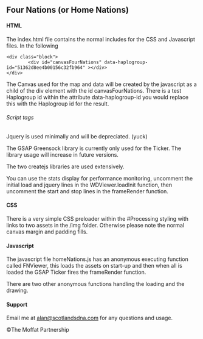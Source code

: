 ## Four Nations (or Home Nations)

#### HTML
The index.html file contains the normal includes for the CSS and Javascript files. In the following

```
<div class="block">
        <div id="canvasFourNations" data-haplogroup-id="51362d8ee4b00156c32fb964" ></div>
</div>
```

The Canvas used for the map and data will be created by the javascript as a child of the div element with the id canvasFourNations.
There is a test Haplogroup id within the attribute data-haplogroup-id you would replace this with the Haplogroup id for the result.

###### Script tags

Jquery is used minimally and will be depreciated. (yuck)

The GSAP Greensock library is currently only used for the Ticker. The library usage will increase in future versions.

The two createjs libraries are used extensively.

You can use the stats display for performance monitoring, uncomment the initial load and jquery lines in the WDViewer.loadInit function, then uncomment the start and stop lines in the frameRender function.

#### CSS

There is a very simple CSS preloader within the #Processing styling with links to two assets in the /img folder. Otherwise please note the normal canvas margin and padding fills.

#### Javascript

The javascript file homeNations.js has an anonymous executing function called FNViewer, this loads the assets on start-up and then when all is loaded the GSAP Ticker fires the frameRender function.

There are two other anonymous functions handling the loading and the drawing.

#### Support

Email me at alan@scotlandsdna.com for any questions and usage.

©The Moffat Partnership
